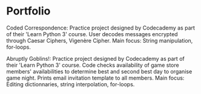 # Portfolio

Coded Correspondence:
Practice project designed by Codecademy as part of their 'Learn Python 3' course. User decodes messages encrypted through Caesar Ciphers, Vigenère Cipher. Main focus: String manipulation, for-loops.

Abruptly Goblins!:
Practice project designed by Codecademy as part of their 'Learn Python 3' course. Code checks availability of game store members' availabilities to determine best and second best day to organise game night. Prints email invitation template to all members.  Main focus: Editing dictionnaries, string interpolation, for-loops.
